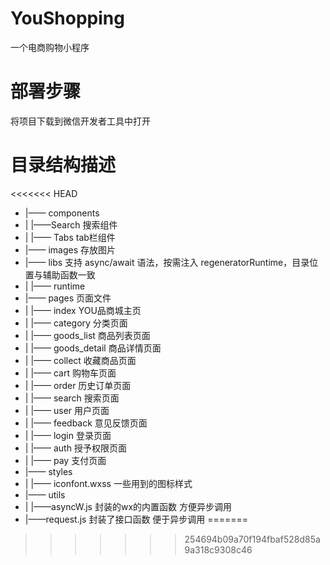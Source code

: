 
# YouShopping

一个电商购物小程序
# 部署步骤
将项目下载到微信开发者工具中打开
# 目录结构描述

<<<<<<< HEAD
- |—— components
- |    	|——Search 搜索组件
- |        |—— Tabs tab栏组件
- |—— images 存放图片
- |—— libs 支持 async/await 语法，按需注入 regeneratorRuntime，目录位置与辅助函数一致
- |         |—— runtime
- |—— pages 页面文件
- |         |—— index YOU品商城主页
- |         |—— category 分类页面
- |         |—— goods_list 商品列表页面
- |         |—— goods_detail 商品详情页面
- |         |—— collect 收藏商品页面
- |         |—— cart 购物车页面
- |         |—— order 历史订单页面
- |         |—— search 搜索页面
- |         |—— user 用户页面
- |         |—— feedback 意见反馈页面
- |         |—— login 登录页面
- |         |—— auth 授予权限页面
- |         |—— pay 支付页面
- |—— styles 
- |         |—— iconfont.wxss 一些用到的图标样式
- |—— utils
- |         |——asyncW.js 封装的wx的内置函数 方便异步调用
- |——request.js 封装了接口函数 便于异步调用
=======



>>>>>>> 254694b09a70f194fbaf528d85a9a318c9308c46
